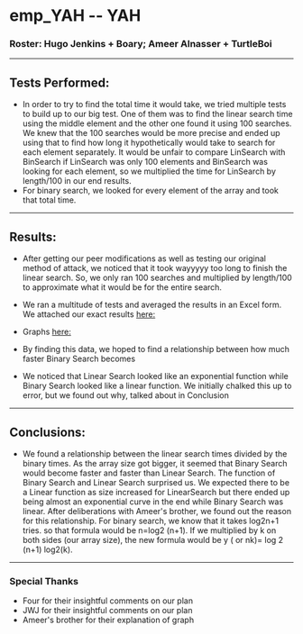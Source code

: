 # emp_YAH -- YAH
### Roster:  Hugo Jenkins + Boary; Ameer Alnasser + TurtleBoi
---
## Tests Performed:

* In order to try to find the total time it would take, we tried multiple tests to build up to our big test. One of them was to find the linear search time using the middle element and the other one found it using 100 searches. We knew that the 100 searches would be more precise and ended up using that to find how long it hypothetically would take to search for each element separately. It would be unfair to compare LinSearch with BinSearch if LinSearch was only 100 elements and BinSearch was looking for each element, so we multiplied the time for LinSearch by length/100 in our end results. 
* For binary search, we looked for every element of the array and took that total time. 
--- 
## Results: 
* After getting our peer modifications as well as testing our original method of attack, we noticed that it took wayyyyy too long to finish the linear search. So, we only ran 100 searches and multiplied by length/100 to approximate what it would be for the entire search. 

* We ran a multitude of tests and averaged the results in an Excel form. We attached our exact results [here:](https://docs.google.com/spreadsheets/d/18D3_c6V9efRh5DDQ9xt77HvQBMzrzqQNvs9rFgd-K3Q/edit?usp=sharing)
* Graphs [here:](https://docs.google.com/document/d/1rysJAFSL-ktMp3A7dJaLCnbclpuhJj8XK6FVaUrmbok/edit?usp=sharing)

* By finding this data, we hoped to find a relationship between how much faster Binary Search becomes 

* We noticed that Linear Search looked like an exponential function while Binary Search looked like a linear function. We initially chalked this up to error, but we found out why, talked about in Conclusion

--- 
## Conclusions: 
* We found a relationship between the linear search times divided by the binary times. As the array size got bigger, it seemed that Binary Search would become faster and faster than Linear Search. The function of Binary Search and Linear Search surprised us. We expected there to be a Linear function as size increased for LinearSearch but there ended up being almost an exponential curve in the end while Binary Search was linear. After deliberations with Ameer's brother, we found out the reason for this relationship. For binary search, we know that it takes log2n+1 tries. so that formula would be n=log2 (n+1). If we multiplied by k on both sides (our array size), the new formula would be y ( or nk)= log 2 (n+1) log2(k). 

---
### Special Thanks
* Four for their insightful comments on our plan
* JWJ for their insightful comments on our plan
* Ameer's brother for their explanation of graph
